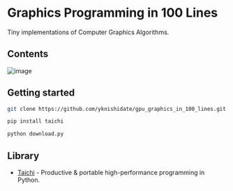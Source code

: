 # Graphics Programming in 100 Lines

Tiny implementations of Computer Graphics Algorithms.

## Contents

![image](https://user-images.githubusercontent.com/30839669/202911490-8c9c8a59-d9d4-41b0-a1ba-dc0fff53366d.png)

## Getting started

```sh
git clone https://github.com/yknishidate/gpu_graphics_in_100_lines.git

pip install taichi

python download.py
```

## Library

- [Taichi](https://github.com/taichi-dev/taichi) - Productive & portable high-performance programming in Python.
